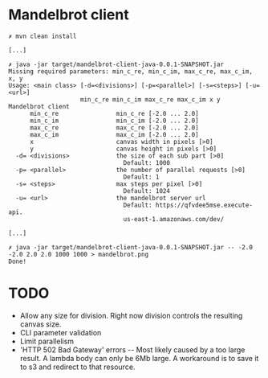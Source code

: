 # Mandelbrot client

```
✗ mvn clean install

[...]

✗ java -jar target/mandelbrot-client-java-0.0.1-SNAPSHOT.jar
Missing required parameters: min_c_re, min_c_im, max_c_re, max_c_im, x, y
Usage: <main class> [-d=<divisions>] [-p=<parallel>] [-s=<steps>] [-u=<url>]
                    min_c_re min_c_im max_c_re max_c_im x y
Mandelbrot client
      min_c_re                min_c_re [-2.0 ... 2.0]
      min_c_im                min_c_im [-2.0 ... 2.0]
      max_c_re                max_c_re [-2.0 ... 2.0]
      max_c_im                max_c_im [-2.0 ... 2.0]
      x                       canvas width in pixels [>0]
      y                       canvas height in pixels [>0]
  -d= <divisions>             the size of each sub part [>0]
                                Default: 1000
  -p= <parallel>              the number of parallel requests [>0]
                                Default: 1
  -s= <steps>                 max steps per pixel [>0]
                                Default: 1024
  -u= <url>                   the mandelbrot server url
                                Default: https://qfvdee5mse.execute-api.
                                us-east-1.amazonaws.com/dev/

[...]

✗ java -jar target/mandelbrot-client-java-0.0.1-SNAPSHOT.jar -- -2.0 -2.0 2.0 2.0 1000 1000 > mandelbrot.png
Done!

```

# TODO

* Allow any size for division. Right now division controls the resulting canvas size.
* CLI parameter validation
* Limit parallelism
* 'HTTP 502 Bad Gateway' errors -- Most likely caused by a too large result. A lambda body can only be 6Mb large. A workaround is to save it to s3 and redirect to that resource.
